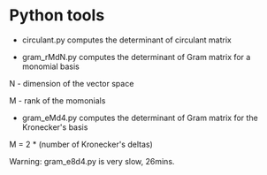 # Python tools



* circulant.py computes the determinant of circulant matrix

* gram_rMdN.py computes the determinant of Gram matrix for a monomial basis

N - dimension of the vector space

M - rank of the momonials

* gram_eMd4.py computes the determinant of Gram matrix for the Kronecker's basis

M = 2 * (number of Kronecker's deltas)

Warning: gram_e8d4.py is very slow, 26mins.
